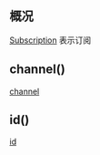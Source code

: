 ## 概况

[Subscription](/API/Event/Subscription/README.md) 表示订阅

## channel()

[channel](channel.md ":include")

## id()

[id](id.md ":include")